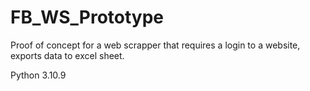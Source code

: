 # FB_WS_Prototype
Proof of concept for a web scrapper that requires a login to a website, exports data to excel sheet.

Python 3.10.9
